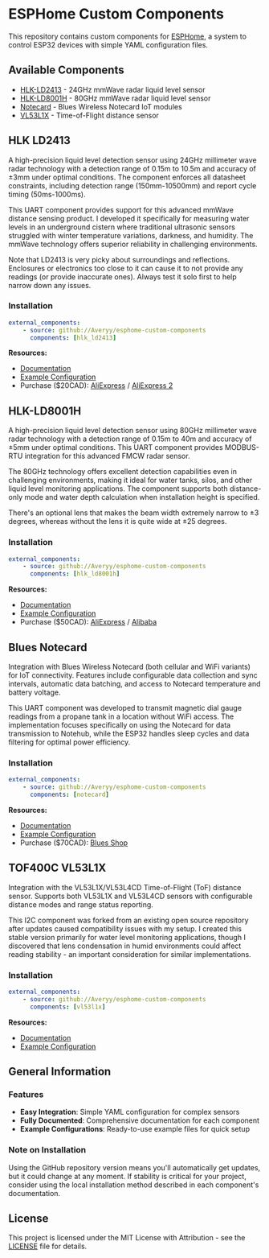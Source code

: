 # ESPHome Custom Components

This repository contains custom components for [ESPHome](https://esphome.io/), a system to control ESP32 devices with simple YAML configuration files.

## Available Components

-   [HLK-LD2413](#hlk-ld2413) - 24GHz mmWave radar liquid level sensor
-   [HLK-LD8001H](#hlk-ld8001h) - 80GHz mmWave radar liquid level sensor
-   [Notecard](#notecard) - Blues Wireless Notecard IoT modules
-   [VL53L1X](#vl53l1x) - Time-of-Flight distance sensor

## HLK LD2413

A high-precision liquid level detection sensor using 24GHz millimeter wave radar technology with a detection range of 0.15m to 10.5m and accuracy of ±3mm under optimal conditions. The component enforces all datasheet constraints, including detection range (150mm-10500mm) and report cycle timing (50ms-1000ms).

This UART component provides support for this advanced mmWave distance sensing product. I developed it specifically for measuring water levels in an underground cistern where traditional ultrasonic sensors struggled with winter temperature variations, darkness, and humidity. The mmWave technology offers superior reliability in challenging environments.

Note that LD2413 is very picky about surroundings and reflections. Enclosures or electronics too close to it can cause it to not provide any readings (or provide inaccurate ones). Always test it solo first to help narrow down any issues.

### Installation

```yaml
external_components:
    - source: github://Averyy/esphome-custom-components
      components: [hlk_ld2413]
```

**Resources:**

-   [Documentation](components/hlk_ld2413/README.md)
-   [Example Configuration](example_hlk_ld2413.yaml)
-   Purchase ($20CAD): [AliExpress](https://www.aliexpress.com/item/1005006766564668.html) / [AliExpress 2](https://www.aliexpress.com/item/1005008479449270.html)

## HLK-LD8001H

A high-precision liquid level detection sensor using 80GHz millimeter wave radar technology with a detection range of 0.15m to 40m and accuracy of ±5mm under optimal conditions. This UART component provides MODBUS-RTU integration for this advanced FMCW radar sensor.

The 80GHz technology offers excellent detection capabilities even in challenging environments, making it ideal for water tanks, silos, and other liquid level monitoring applications. The component supports both distance-only mode and water depth calculation when installation height is specified.

There's an optional lens that makes the beam width extremely narrow to ±3 degrees, whereas without the lens it is quite wide at ±25 degrees.

### Installation

```yaml
external_components:
    - source: github://Averyy/esphome-custom-components
      components: [hlk_ld8001h]
```

**Resources:**

-   [Documentation](components/hlk_ld8001h/README.md)
-   [Example Configuration](example_hlk_ld8001h.yaml)
-   Purchase ($50CAD): [AliExpress](https://www.aliexpress.com/item/1005006703020398.html) / [Alibaba](https://www.alibaba.com/product-detail/HLK-LD8001H-80G-liquid-level-detection_1601053500911.html)

## Blues Notecard

Integration with Blues Wireless Notecard (both cellular and WiFi variants) for IoT connectivity. Features include configurable data collection and sync intervals, automatic data batching, and access to Notecard temperature and battery voltage.

This UART component was developed to transmit magnetic dial gauge readings from a propane tank in a location without WiFi access. The implementation focuses specifically on using the Notecard for data transmission to Notehub, while the ESP32 handles sleep cycles and data filtering for optimal power efficiency.

### Installation

```yaml
external_components:
    - source: github://Averyy/esphome-custom-components
      components: [notecard]
```

**Resources:**

-   [Documentation](components/notecard/README.md)
-   [Example Configuration](example_notecard.yaml)
-   Purchase ($70CAD): [Blues Shop](https://shop.blues.com/collections/notecard)

## TOF400C VL53L1X

Integration with the VL53L1X/VL53L4CD Time-of-Flight (ToF) distance sensor. Supports both VL53L1X and VL53L4CD sensors with configurable distance modes and range status reporting.

This I2C component was forked from an existing open source repository after updates caused compatibility issues with my setup. I created this stable version primarily for water level monitoring applications, though I discovered that lens condensation in humid environments could affect reading stability - an important consideration for similar implementations.

### Installation

```yaml
external_components:
    - source: github://Averyy/esphome-custom-components
      components: [vl53l1x]
```

**Resources:**

-   [Documentation](components/vl53l1x/README.md)
-   [Example Configuration](example_vl53l1x.yaml)

## General Information

### Features

-   **Easy Integration**: Simple YAML configuration for complex sensors
-   **Fully Documented**: Comprehensive documentation for each component
-   **Example Configurations**: Ready-to-use example files for quick setup

### Note on Installation

Using the GitHub repository version means you'll automatically get updates, but it could change at any moment. If stability is critical for your project, consider using the local installation method described in each component's documentation.

## License

This project is licensed under the MIT License with Attribution - see the [LICENSE](LICENSE) file for details.
